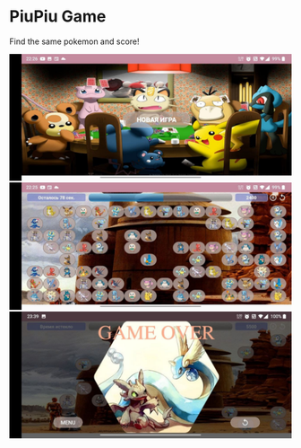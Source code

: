# PiuPiu Game
Find the same pokemon and score!

![](/screenshots/piupiu1.jpg)<br>
![](/screenshots/piupiu2.jpg)<br>
![](/screenshots/piupiu3.jpg)<br>